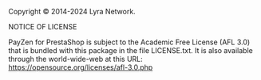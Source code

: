 Copyright © 2014-2024 Lyra Network.

NOTICE OF LICENSE

PayZen for PrestaShop is subject to the Academic Free License (AFL 3.0)
that is bundled with this package in the file LICENSE.txt.
It is also available through the world-wide-web at this URL:
https://opensource.org/licenses/afl-3.0.php